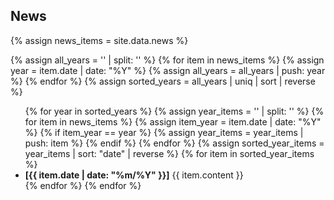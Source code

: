 ## News
{% assign news_items = site.data.news %}

{% assign all_years = '' | split: '' %}
{% for item in news_items %}
  {% assign year = item.date | date: "%Y" %}
  {% assign all_years = all_years | push: year %}
{% endfor %}
{% assign sorted_years = all_years | uniq | sort | reverse %}

<div class="news-container{% if news_items.size > 10 %} scrollable{% endif %}">
  <ul>
  {% for year in sorted_years %}
    {% assign year_items = '' | split: '' %}
    {% for item in news_items %}
      {% assign item_year = item.date | date: "%Y" %}
      {% if item_year == year %}
        {% assign year_items = year_items | push: item %}
      {% endif %}
    {% endfor %}
    {% assign sorted_year_items = year_items | sort: "date" | reverse %}
    {% for item in sorted_year_items %}
      <li><strong>[{{ item.date | date: "%m/%Y" }}]</strong> {{ item.content }}</li>
    {% endfor %}
  {% endfor %}
  </ul>
</div>

<style>
  .news-container {
    margin-bottom: 40px;
  }
  .news-container.scrollable {
    max-height: 270px;
    overflow-y: auto;
  }
  .news-container.scrollable::-webkit-scrollbar {
    width: 6px;
  }
  .news-container.scrollable::-webkit-scrollbar-track {
    background: #f1f1f1;
  }
  .news-container.scrollable::-webkit-scrollbar-thumb {
    background: #888;
    border-radius: 3px;
  }
  .news-container.scrollable::-webkit-scrollbar-thumb:hover {
    background: #555;
  }
</style>